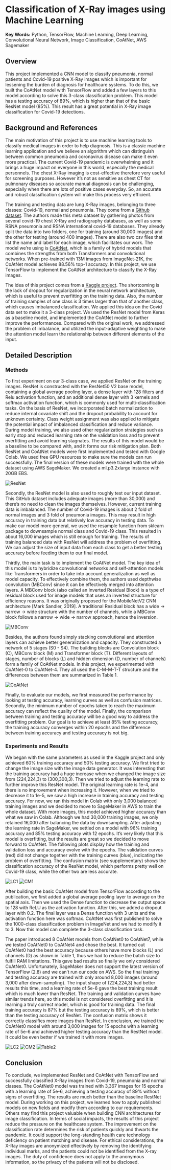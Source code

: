 # Classification of X-Ray images using Machine Learning
**Key Words:** Python, TensorFlow, Machine Learning, Deep Learning, Convolutional Neural Network, Image Classification, CoAtNet, AWS Sagemaker


## Overview
This project implemented a CNN model to classify pneumonia, normal patients and Covid-19 positive X-Ray images which is important for lessening the burden of diagnosis for healthcare systems. To do this, we built the CoAtNet model with TensorFlow and added a few layers to this model according to solve this 3-class classification problem. This model has a testing accuracy of 89%, which is higher than that of the basic ResNet model (85%). This result has a great potential in X-Ray image classification for Covid-19 detections.

## Background and References
The main motivation of this project is to use machine learning tools to classify medical images in order to help diagnosis. This is a classic machine learning application and we believe an algorithm which can distinguish between common pneumonia and coronavirus disease can make it even more practical. The current Covid-19 pandemic is overwhelming and it brings a huge impact on everyone in this world, especially the medical personnels. The chest X-Ray imaging is cost-effective therefore very useful for screening purposes. However it’s not as sensitive as chest CT for pulmonary diseases so accurate manual diagnosis can be challenging, especially when there are lots of positive cases everyday. So, an accurate and robust classification system will make this process very efficient.

The training and testing data are lung X-Ray images, belonging to three classes: Covid-19, normal and pneumonia. They come from a [Github dataset](https://github.com/lindawangg/COVID-Net/blob/master/docs/COVIDx.md). The authors made this meta dataset by gathering photos from several covid-19 chest X-Ray and radiography databases, as well as some RSNA pneumonia and RSNA international covid-19 databases. They already split the data into two folders, one for training (around 30,000 images) and the other for testing (around 400 images). There are also two csv files that list the name and label for each image, which facilitates our work. The model we’re using is [CoAtNet](https://arxiv.org/abs/2106.04803v2), which is a family of hybrid models that combines the strengths from both Transformers and convolutional networks. When pre-trained with 13M images from ImageNet-21K, the CoAtNet model achieves 88.56% top-1 accuracy. In this project, we use TensorFlow to implement the CoAtNet architecture to classify the X-Ray images.

The idea of this project comes from a [Kaggle project](https://www.kaggle.com/madz2000/pneumonia-detection-using-cnn-92-6-accuracy/notebook). The shortcoming is the lack of dropout for regularization in the neural network architecture, which is useful to prevent overfitting on the training data. Also, the number of training samples of one class is 3 times larger than that of another class, which causes imbalanced classification. We applied this idea on the Covid data set to make it a 3-class project. We used the ResNet model from Keras as a baseline model, and implemented the CoAtNet model to further improve the performances. Compared with the original work, we addressed the problem of imbalance, and utilized the input-adaptive weighting to make the attention model learn the relationship between different elements of the input.

## Detailed Description
### Methods
To first experiment on our 3-class case, we applied ResNet on the training images. ResNet is constructed with the ResNet50 V2 base model, containing a global average pooling layer, a dense layer with 128 filters and Relu activation function, and an additional dense layer with 3 kernels and softmax activation function, which is commonly used for multi-classification tasks. On the basis of ResNet, we incorporated batch normalization to reduce internal covariate shift and the dropout probability to account for unknown certainty. Class weight assignment was also applied to mitigate the potential impact of imbalanced classification and reduce variance. During model training, we also used other regularization strategies such as early stop and reduced learning rate on the validation loss and to prevent overfitting and avoid learning stagnates. The results of this model would be a baseline to be compared with, and it forms our risk mitigation plan. Both ResNet and CoAtNet models were first implemented and tested with Google Colab. We used free GPU resources to make sure the models can run successfully. The final version of these models were trained with the whole dataset using AWS SageMaker. We created a ml.p3.2xlarge instance with 20GB EBS.


![ResNet](https://user-images.githubusercontent.com/92217557/185815348-347b1f58-4ac5-4ac7-83e3-a0dade0340fb.png)

Secondly, the ResNet model is also used to roughly test our input dataset. This GitHub dataset includes adequate images (more than 30,000) and there’s no need to clean the images themselves. However, current training data is imbalanced. The number of Covid-19 images is about 2 fold of normal images and 3 fold of pneumonia images. This may result in high accuracy in training data but relatively low accuracy in testing data. To make our model more general, we used the resample function from sklearn package to downsample normal class and Covid-19 class. This resulted in about 16,000 images which is still enough for training. The results of training balanced data with ResNet will address the problem of overfitting. We can adjust the size of input data from each class to get a better testing accuracy before feeding them to our final model.

Thirdly, the main task is to implement the CoAtNet model. The key idea of this model is to hybridize convolutional networks and self-attention models like Transformers in order to take into account generalization as well as model capacity. To effectively combine them, the authors used depthwise convolution (MBConv) since it can be effectively merged into attention layers. A MBConv block (also called an Inverted Residual Block) is a type of residual block used for image models that uses an inverted structure for efficiency reasons. It was originally proposed for the MobileNetV2 CNN architecture [Mark Sandler, 2019]. A traditional Residual block has a wide -> narrow -> wide structure with the number of channels, while a MBConv block follows a narrow -> wide -> narrow approach, hence the inversion.

![MBConv](https://user-images.githubusercontent.com/92217557/185815442-89187ba2-7bf6-4b1a-bebd-ad72b34a3c5c.png)

Besides, the authors found simply stacking convolutional and attention layers can achieve better generalization and capacity. They constructed a network of 5 stages (S0 - S4). The building blocks are Convolution block (C), MBConv block (M) and Transformer block (T). Different layouts of stages, number of blocks (L) and hidden dimension (D, number of channels) form a family of CoAtNet models. In this project, we experimented with CoAtNet-0 to CoAtNet-4. They all used the C-M-M-T-T structure and the differences between them are summarized in Table 1.

![CoAtNet](https://user-images.githubusercontent.com/92217557/185815487-e59dc91c-bf22-4b81-8cd4-cfa93b0164e6.png)

Finally, to evaluate our models, we first measured the performance by looking at testing accuracy, learning curves as well as confusion matrices. Secondly, the minimum number of epochs taken to reach the maximum accuracy can reflect the quality of the model. Finally, the comparison between training and testing accuracy will be a good way to address the overfitting problem. Our goal is to achieve at least 85% testing accuracy, the training accuracy converges within 20 epochs and the difference between training accuracy and testing accuracy is not big.


### Experiments and Results
We began with the same parameters as used in the Kaggle project and only achieved 60% training accuracy and 50% testing accuracy. We first tried to change the image size with the image data generator. It was interesting that the training accuracy had a huge increase when we changed the image size from (224,224,3) to (300,300,3). Then we tried to adjust the learning rate to further improve this ResNet model. The original learning rate is 1e-4, and there is no improvement when increasing it. However, when we tried to decrease it to 1e-5, we saw a high increase in training accuracy and testing accuracy. For now, we ran this model in Colab with only 3,000 balanced training images and we decided to move to SageMaker in AWS to train the whole dataset. With more images, this model achieved higher accuracy than what we saw in Colab. Although we had 30,000 training images, we only retained 16,000 after balancing the data by downsampling. After adjusting the learning rate in SageMaker, we settled on a model with 96% training accuracy and 85% testing accuracy with 12 epochs. It’s very likely that this model is overfitting, but the results are great so we decided to move forward to CoAtNet. The following plots display how the training and validation loss and accuracy evolve with the epochs. The validation curves (red) did not change together with the training curves (blue), indicating the problem of overfitting. The confusion matrix (see supplementary) shows the classification accuracy of the ResNet model, which performs pretty well on Covid-19 class, while the other two are less accurate.

![LC1](https://user-images.githubusercontent.com/92217557/185816414-d0a5e488-bc4c-486b-8b38-a3fc701216bb.png)
![CM1](https://user-images.githubusercontent.com/92217557/185816919-a586babe-0a9f-4d39-aa5b-2638ba10b017.png)


After building the basic CoAtNet model from TensorFlow according to the publication, we first added a global average pooling layer to average on the spatial axis. Then we used the Dense function to decrease the output space to 128 with ReLU as the activation function. After this, we added a dropout layer with 0.2. The final layer was a Dense function with 3 units and the activation function here was softmax. CoAtNet was first published to solve the 1000-class classification problem in ImageNet and we had to modify it to 3. Now this model can complete the 3-class classification task. 

The paper introduced 8 CoAtNet models from CoAtNet0 to CoAtNet7, while we tested CoAtNet0 to CoAtNet4 and chose the best. It turned out CoAtNet0 had the best accuracy because others have more blocks (L) and channels (D) as shown in Table 1, thus we had to reduce the batch size to fulfill RAM limitations. This gave bad results so finally we only considered CoAtNet0. Unfortunately, SageMaker does not support the latest version of TensorFlow (2.8) and we can’t run our code on AWS. So the final training and testing accuracy are trained with only around 8,000 images (around 3,000 after down-sampling). The input shape of (224,224,3) had better results this time, and a learning rate of 5e-6 gave the best training result which is much lower than ResNet. The training and validation curves have similar trends here, so this model is not considered overfitting and it is learning a truly correct model, which is good for training data. The final training accuracy is 87% but the testing accuracy is 89%, which is better than the testing accuracy of ResNet. The confusion matrix shows it correctly classifies more images than ResNet. In conclusion, we trained the CoAtNet0 model with around 3,000 images for 15 epochs with a learning rate of 5e-6 and achieved higher testing accuracy than the RestNet model. It could be even better if we trained it with more images. 

![LC2](https://user-images.githubusercontent.com/92217557/185817004-481cee4e-481a-463a-aef9-3940e13cffe8.png)
![CM2](https://user-images.githubusercontent.com/92217557/185817007-19f762f5-7e18-48de-bf7e-c43d5ec265fc.png)
![Table2](https://user-images.githubusercontent.com/92217557/185817012-bdc9f5c4-9c69-4310-aa7e-02505bc2facf.png)

## Conclusion
To conclude, we implemented ResNet and CoAtNet with TensorFlow and successfully classified X-Ray images from Covid-19, pneumonia and normal classes. The CoAtNet0 model was trained with 3,367 images for 15 epochs with a learning rate of 5e-6, achieving a testing accuracy of 89% without signs of overfitting. The results are much better than the baseline RestNet model. During working on this project, we learned how to apply published models on new fields and modify them according to our requirements. Others may find this project valuable when building CNN architectures for image classification. In terms of social impacts, the results of this project reduce the pressure on the healthcare system. The improvement on the classification rate determines the risk of patients quickly and thwarts the pandemic. It could support the long-standing health care technology deficiency on patient matching and disease. For ethical considerations, the X-Ray images are anonymized effectively by removing the identifying individual marks, and the patients could not be identified from the X-ray images. The duty of confidence does not apply to the anonymous information, so the privacy of the patients will not be disclosed. 
